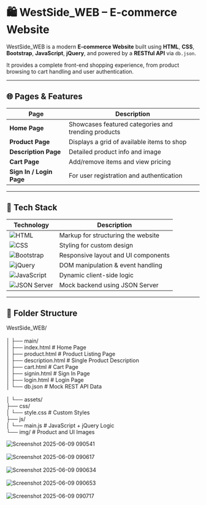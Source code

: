 # 🛍️ WestSide_WEB – E-commerce Website

WestSide_WEB is a modern **E-commerce Website** built using **HTML**, **CSS**, **Bootstrap**, **JavaScript**, **jQuery**, and powered by a **RESTful API** via `db.json`.

It provides a complete front-end shopping experience, from product browsing to cart handling and user authentication.

---

## 🌐 Pages & Features

| Page                  | Description                                         |
|------------------------|-----------------------------------------------------|
| **Home Page**          | Showcases featured categories and trending products |
| **Product Page**       | Displays a grid of available items to shop          |
| **Description Page**   | Detailed product info and image                     |
| **Cart Page**          | Add/remove items and view pricing                   |
| **Sign In / Login Page** | For user registration and authentication         |

---

## 🧰 Tech Stack

| Technology | Description |
|------------|-------------|
| ![HTML](https://img.shields.io/badge/HTML-E34F26?style=for-the-badge&logo=html5&logoColor=white) | Markup for structuring the website |
| ![CSS](https://img.shields.io/badge/CSS-1572B6?style=for-the-badge&logo=css3&logoColor=white) | Styling for custom design |
| ![Bootstrap](https://img.shields.io/badge/Bootstrap-563D7C?style=for-the-badge&logo=bootstrap&logoColor=white) | Responsive layout and UI components |
| ![jQuery](https://img.shields.io/badge/jQuery-0769AD?style=for-the-badge&logo=jquery&logoColor=white) | DOM manipulation & event handling |
| ![JavaScript](https://img.shields.io/badge/JavaScript-F7DF1E?style=for-the-badge&logo=javascript&logoColor=black) | Dynamic client-side logic |
| ![JSON Server](https://img.shields.io/badge/REST%20API-db.json-000000?style=for-the-badge&logo=json&logoColor=white) | Mock backend using JSON Server |

---

## 📁 Folder Structure


WestSide_WEB/<br><br>
│
├── main/ <br>
│ ├── index.html # Home Page<br>
│ ├── product.html # Product Listing Page<br>
│ ├── description.html # Single Product Description<br>
│ ├── cart.html # Cart Page<br>
│ ├── signin.html # Sign In Page<br>
│ ├── login.html # Login Page<br>
│ └── db.json # Mock REST API Data<br><br>
│
└── assets/<br>
├── css/<br>
│ └── style.css # Custom Styles<br>
├── js/<br>
│ └── main.js # JavaScript + jQuery Logic<br>
└── img/ # Product and UI Images<br>

![Screenshot 2025-06-09 090541](https://github.com/user-attachments/assets/b7ccac7c-4861-41c2-bccd-5154a896145c)<br><br>
![Screenshot 2025-06-09 090617](https://github.com/user-attachments/assets/a91d35ad-ea95-419e-acd4-2b51fe2e46d6)<br><br>
![Screenshot 2025-06-09 090634](https://github.com/user-attachments/assets/5de6dd06-8353-46fd-8dcd-8c96e451fde3)<br><br>
![Screenshot 2025-06-09 090653](https://github.com/user-attachments/assets/f11d9f3c-6cb5-421d-9ce8-1661bf5d3937)<br><br>
![Screenshot 2025-06-09 090717](https://github.com/user-attachments/assets/9ecae142-abc4-4f6f-b699-67e44d265dfe)<br><br>



